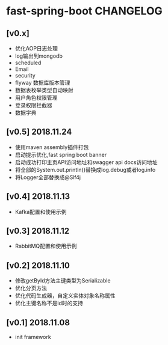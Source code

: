 # fast-spring-boot CHANGELOG

## [v0.x] 
- 优化AOP日志处理
- log输出到mongodb
- scheduled
- Email
- security
- flyway 数据库版本管理
- 数据表枚举类型自动映射
- 用户角色权限管理
- 登录权限拦截器
- 数据字典


## [v0.5] 2018.11.24
- 使用maven assembly插件打包
- 启动提示优化,fast spring boot banner
- 启动成功打印主页API访问地址和swagger api docs访问地址
- 将全部的System.out.println()替换成log.debug或者log.info
- 将Logger全部替换成@Slf4j

## [v0.4] 2018.11.13
- Kafka配置和使用示例

## [v0.3] 2018.11.12
- RabbitMQ配置和使用示例

## [v0.2] 2018.11.10
- 修改getById方法主键类型为Serializable
- 优化分页方法
- 优化代码生成器，自定义实体对象名称属性
- 优化主键名称不是id时的支持

## [v0.1] 2018.11.08
- init framework
